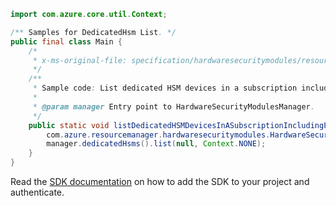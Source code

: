 ```java
import com.azure.core.util.Context;

/** Samples for DedicatedHsm List. */
public final class Main {
    /*
     * x-ms-original-file: specification/hardwaresecuritymodules/resource-manager/Microsoft.HardwareSecurityModules/stable/2021-11-30/examples/PaymentHsm_ListBySubscription.json
     */
    /**
     * Sample code: List dedicated HSM devices in a subscription including payment HSM.
     *
     * @param manager Entry point to HardwareSecurityModulesManager.
     */
    public static void listDedicatedHSMDevicesInASubscriptionIncludingPaymentHSM(
        com.azure.resourcemanager.hardwaresecuritymodules.HardwareSecurityModulesManager manager) {
        manager.dedicatedHsms().list(null, Context.NONE);
    }
}
```

Read the [SDK documentation](https://github.com/Azure/azure-sdk-for-java/blob/azure-resourcemanager-hardwaresecuritymodules_1.0.0-beta.1/sdk/hardwaresecuritymodules/azure-resourcemanager-hardwaresecuritymodules/README.md) on how to add the SDK to your project and authenticate.
